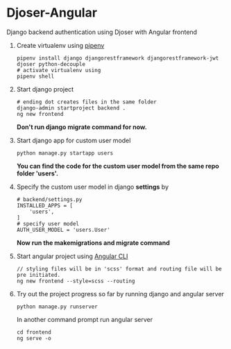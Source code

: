 # Djoser-Angular
Django backend authentication using Djoser with Angular frontend

1. Create virtualenv using [pipenv](https://pipenv.readthedocs.io/en/latest/)
	```
	pipenv install django djangorestframework djangorestframework-jwt djoser python-decouple
	# activate virtualenv using
	pipenv shell
	```

2. Start django project
	```
	# ending dot creates files in the same folder
	django-admin startproject backend .
	ng new frontend
	```

	**Don't run django migrate command for now.**

3. Start django app for custom user model
	```
	python manage.py startapp users
	```

	**You can find the code for the custom user model from the same repo folder 'users'.**

4. Specify the custom user model in django **settings** by

	```
	# backend/settings.py
	INSTALLED_APPS = [
		'users',
	]
	# specify user model
	AUTH_USER_MODEL = 'users.User'
	```

	**Now run the makemigrations and migrate command**

4. Start angular project using [Angular CLI](https://cli.angular.io/)
	```
	// styling files will be in 'scss' format and routing file will be pre initiated.
	ng new frontend --style=scss --routing
	```

5. Try out the project progress so far by running django and angular server

	```
	python manage.py runserver
	```

	In another command prompt run angular server
	```
	cd frontend
	ng serve -o
	```
